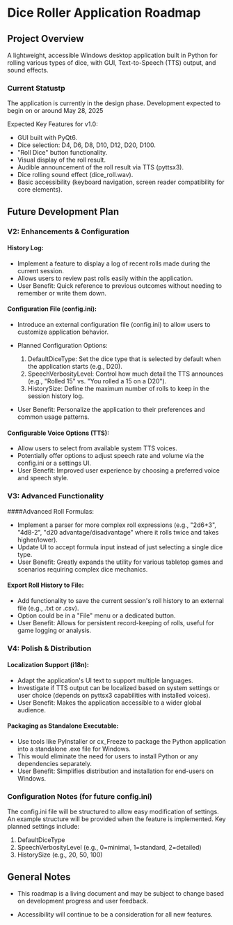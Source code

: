 # Dice Roller Application Roadmap

## Project Overview
A lightweight, accessible Windows desktop application built in Python for rolling various types of dice, with GUI, Text-to-Speech (TTS) output, and sound effects.

### Current Statustp
The application is currently in the design phase. Development expected to begin on or around May 28, 2025

Expected Key Features for v1.0:
- GUI built with PyQt6.
- Dice selection: D4, D6, D8, D10, D12, D20, D100.
- "Roll Dice" button functionality.
- Visual display of the roll result.
- Audible announcement of the roll result via TTS (pyttsx3).
- Dice rolling sound effect (dice_roll.wav).
- Basic accessibility (keyboard navigation, screen reader compatibility for core elements).

## Future Development Plan
### V2: Enhancements & Configuration 

#### History Log:

- Implement a feature to display a log of recent rolls made during the current session.
- Allows users to review past rolls easily within the application.
- User Benefit: Quick reference to previous outcomes without needing to remember or write them down.

#### Configuration File (config.ini):

- Introduce an external configuration file (config.ini) to allow users to customize application behavior.
- Planned Configuration Options:
	1. DefaultDiceType: Set the dice type that is selected by default when the application starts (e.g., D20).
	2. SpeechVerbosityLevel: Control how much detail the TTS announces (e.g., "Rolled 15" vs. "You rolled a 15 on a D20").
	3. HistorySize: Define the maximum number of rolls to keep in the session history log.

- User Benefit: Personalize the application to their preferences and common usage patterns.

#### Configurable Voice Options (TTS):

- Allow users to select from available system TTS voices.
- Potentially offer options to adjust speech rate and volume via the config.ini or a settings UI.
- User Benefit: Improved user experience by choosing a preferred voice and speech style.

### V3: Advanced Functionality 

####Advanced Roll Formulas:

- Implement a parser for more complex roll expressions (e.g., "2d6+3", "4d8-2", "d20 advantage/disadvantage" where it rolls twice and takes higher/lower).
- Update UI to accept formula input instead of just selecting a single dice type.
- User Benefit: Greatly expands the utility for various tabletop games and scenarios requiring complex dice mechanics.

#### Export Roll History to File:

- Add functionality to save the current session's roll history to an external file (e.g., .txt or .csv).
- Option could be in a "File" menu or a dedicated button.
- User Benefit: Allows for persistent record-keeping of rolls, useful for game logging or analysis.

### V4: Polish & Distribution 
#### Localization Support (i18n):

- Adapt the application's UI text to support multiple languages.
- Investigate if TTS output can be localized based on system settings or user choice (depends on pyttsx3 capabilities with installed voices).
- User Benefit: Makes the application accessible to a wider global audience.

#### Packaging as Standalone Executable:

- Use tools like PyInstaller or cx_Freeze to package the Python application into a standalone .exe file for Windows.
- This would eliminate the need for users to install Python or any dependencies separately.
- User Benefit: Simplifies distribution and installation for end-users on Windows.

### Configuration Notes (for future config.ini)
The config.ini file will be structured to allow easy modification of settings. An example structure will be provided when the feature is implemented. Key planned settings include:

1. DefaultDiceType
2. SpeechVerbosityLevel (e.g., 0=minimal, 1=standard, 2=detailed)
3. HistorySize (e.g., 20, 50, 100)

## General Notes

- This roadmap is a living document and may be subject to change based on development progress and user feedback.

- Accessibility will continue to be a consideration for all new features.
